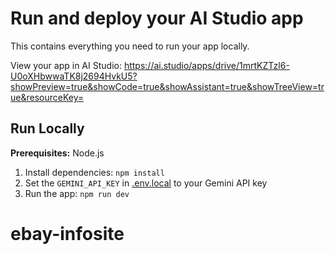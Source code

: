# Run and deploy your AI Studio app

This contains everything you need to run your app locally.

View your app in AI Studio: https://ai.studio/apps/drive/1mrtKZTzl6-U0oXHbwwaTK8j2694HvkU5?showPreview=true&showCode=true&showAssistant=true&showTreeView=true&resourceKey=

## Run Locally

**Prerequisites:**  Node.js


1. Install dependencies:
   `npm install`
2. Set the `GEMINI_API_KEY` in [.env.local](.env.local) to your Gemini API key
3. Run the app:
   `npm run dev`
# ebay-infosite
